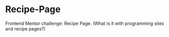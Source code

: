 # Recipe-Page
Frontend Mentor challenge: Recipe Page. (What is it with programming sites and recipe pages?)
